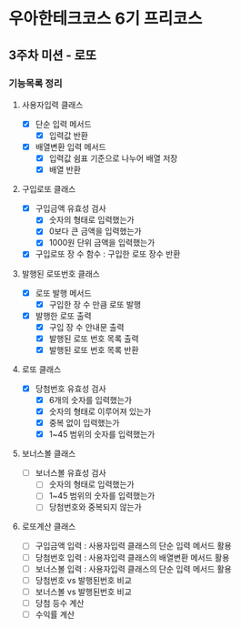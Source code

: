 # 우아한테크코스 6기 프리코스

## 3주차 미션 - 로또

### 기능목록 정리

1. 사용자입력 클래스

   - [x] 단순 입력 메서드
     - [x] 입력값 반환
   - [x] 배열변환 입력 메서드
     - [x] 입력값 쉼표 기준으로 나누어 배열 저장
     - [x] 배열 반환

2. 구입로또 클래스

   - [x] 구입금액 유효성 검사
     - [x] 숫자의 형태로 입력했는가
     - [x] 0보다 큰 금액을 입력했는가
     - [x] 1000원 단위 금액을 입력했는가
   - [x] 구입로또 장 수 함수 : 구입한 로또 장수 반환

3. 발행된 로또번호 클래스

   - [x] 로또 발행 메서드
     - [x] 구입한 장 수 만큼 로또 발행
   - [x] 발행한 로또 출력
     - [x] 구입 장 수 안내문 출력
     - [x] 발행된 로또 번호 목록 출력
     - [x] 발행된 로또 번호 목록 반환

4. 로또 클래스

   - [x] 당첨번호 유효성 검사
     - [x] 6개의 숫자를 입력했는가
     - [x] 숫자의 형태로 이루어져 있는가
     - [x] 중복 없이 입력했는가
     - [x] 1~45 범위의 숫자를 입력했는가

5. 보너스볼 클래스

   - [ ] 보너스볼 유효성 검사
     - [ ] 숫자의 형태로 입력했는가
     - [ ] 1~45 범위의 숫자를 입력했는가
     - [ ] 당첨번호와 중복되지 않는가

6. 로또계산 클래스
   - [ ] 구입금액 입력 : 사용자입력 클래스의 단순 입력 메서드 활용
   - [ ] 당첨번호 입력 : 사용자입력 클래스의 배열변환 메서드 활용
   - [ ] 보너스볼 입력 : 사용자입력 클래스의 단순 입력 메서드 활용
   - [ ] 당첨번호 vs 발행된번호 비교
   - [ ] 보너스볼 vs 발행된번호 비교
   - [ ] 당첨 등수 계산
   - [ ] 수익률 계산
